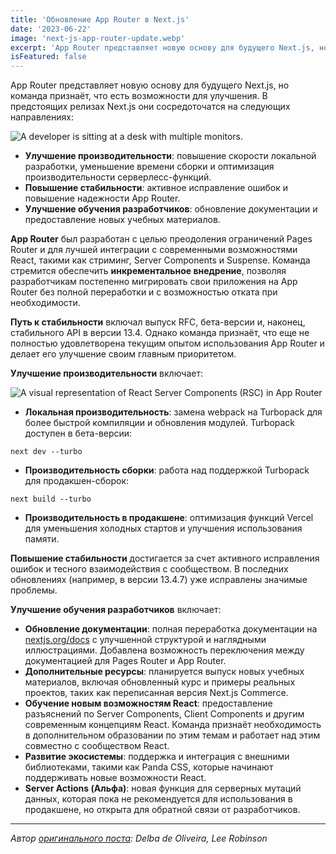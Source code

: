 ```yaml
---
title: 'Обновление App Router в Next.js'
date: '2023-06-22'
image: 'next-js-app-router-update.webp'
excerpt: 'App Router представляет новую основу для будущего Next.js, но есть возможности для улучшения опыта использования.'
isFeatured: false
---
```


App Router представляет новую основу для будущего Next.js, но команда признаёт, что есть возможности для улучшения. В предстоящих релизах Next.js они сосредоточатся на следующих направлениях:

![A developer is sitting at a desk with multiple monitors.](developer-is-sitting-at-a-desk.webp)

- **Улучшение производительности**: повышение скорости локальной разработки, уменьшение времени сборки и оптимизация производительности серверлесс-функций.
- **Повышение стабильности**: активное исправление ошибок и повышение надежности App Router.
- **Улучшение обучения разработчиков**: обновление документации и предоставление новых учебных материалов.

**App Router** был разработан с целью преодоления ограничений Pages Router и для лучшей интеграции с современными возможностями React, такими как стриминг, Server Components и Suspense. Команда стремится обеспечить **инкрементальное внедрение**, позволяя разработчикам постепенно мигрировать свои приложения на App Router без полной переработки и с возможностью отката при необходимости.

**Путь к стабильности** включал выпуск RFC, бета-версии и, наконец, стабильного API в версии 13.4. Однако команда признаёт, что еще не полностью удовлетворена текущим опытом использования App Router и делает его улучшение своим главным приоритетом.

**Улучшение производительности** включает:

![A visual representation of React Server Components (RSC) in App Router](visual-representation.webp)

- **Локальная производительность**: замена webpack на Turbopack для более быстрой компиляции и обновления модулей. Turbopack доступен в бета-версии:

```
next dev --turbo
```

- **Производительность сборки**: работа над поддержкой Turbopack для продакшен-сборок:

```
next build --turbo
```

- **Производительность в продакшене**: оптимизация функций Vercel для уменьшения холодных стартов и улучшения использования памяти.

**Повышение стабильности** достигается за счет активного исправления ошибок и тесного взаимодействия с сообществом. В последних обновлениях (например, в версии 13.4.7) уже исправлены значимые проблемы.

**Улучшение обучения разработчиков** включает:

- **Обновление документации**: полная переработка документации на [nextjs.org/docs](https://nextjs.org/docs) с улучшенной структурой и наглядными иллюстрациями. Добавлена возможность переключения между документацией для Pages Router и App Router.
- **Дополнительные ресурсы**: планируется выпуск новых учебных материалов, включая обновленный курс и примеры реальных проектов, таких как переписанная версия Next.js Commerce.
- **Обучение новым возможностям React**: предоставление разъяснений по Server Components, Client Components и другим современным концепциям React. Команда признаёт необходимость в дополнительном образовании по этим темам и работает над этим совместно с сообществом React.
- **Развитие экосистемы**: поддержка и интеграция с внешними библиотеками, такими как Panda CSS, которые начинают поддерживать новые возможности React.
- **Server Actions (Альфа)**: новая функция для серверных мутаций данных, которая пока не рекомендуется для использования в продакшене, но открыта для обратной связи от разработчиков.

---

_Автор [оригинального поста](https://nextjs.org/blog/june-2023-update): Delba de Oliveira, Lee Robinson_
